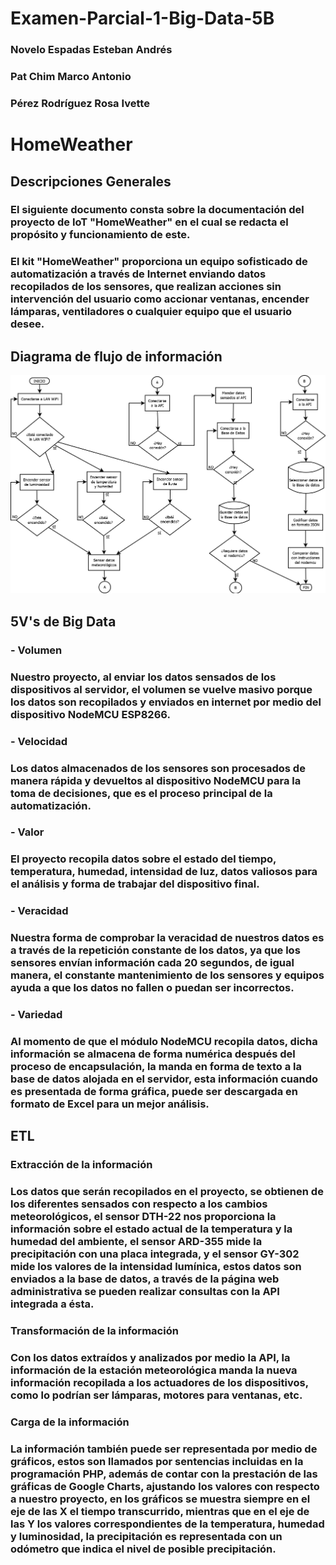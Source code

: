 # Examen-Parcial-1-Big-Data-5B
### Novelo Espadas Esteban Andrés
### Pat Chim Marco Antonio
### Pérez Rodríguez Rosa Ivette

###
# HomeWeather
## Descripciones Generales
### El siguiente documento consta sobre la documentación del proyecto de IoT "HomeWeather" en el cual se redacta el propósito y funcionamiento de este.
### El kit "HomeWeather" proporciona un equipo sofisticado de automatización a través de Internet enviando datos recopilados de los sensores, que realizan acciones sin intervención del usuario como accionar ventanas, encender lámparas, ventiladores o cualquier equipo que el usuario desee.
### 
## Diagrama de flujo de información
![flujograma](img/diagramaflujo.png)
###
## 5V's de Big Data   
### - Volumen
### Nuestro proyecto, al enviar los datos sensados de los dispositivos al servidor, el volumen se vuelve masivo porque los datos son recopilados y enviados en internet por medio del dispositivo NodeMCU ESP8266.
### - Velocidad
### Los datos almacenados de los sensores son procesados de manera rápida y devueltos al dispositivo NodeMCU para la toma de decisiones, que es el proceso principal de la automatización.
### - Valor
### El proyecto recopila datos sobre el estado del tiempo, temperatura, humedad, intensidad de luz, datos valiosos para el análisis y forma de trabajar del dispositivo final.
### - Veracidad
### Nuestra forma de comprobar la veracidad de nuestros datos es a través de la repetición constante de los datos, ya que los sensores envían información cada 20 segundos, de igual manera, el constante mantenimiento de los sensores y equipos ayuda a que los datos no fallen o puedan ser incorrectos.
### - Variedad
### Al momento de que el módulo NodeMCU recopila datos, dicha información se almacena de forma numérica después del proceso de encapsulación, la manda en forma de texto a la base de datos alojada en el servidor, esta información cuando es presentada de forma gráfica, puede ser descargada en formato de Excel para un mejor análisis.
###
## ETL
### Extracción de la información
### Los datos que serán recopilados en el proyecto, se obtienen de los diferentes sensados con respecto a los cambios meteorológicos, el sensor DTH-22 nos proporciona la información sobre el estado actual de la temperatura y la humedad del ambiente, el sensor ARD-355 mide la precipitación con una placa integrada, y el sensor GY-302 mide los valores de la intensidad lumínica, estos datos son enviados a la base de datos, a través de la página web administrativa se pueden realizar consultas con la API integrada a ésta.
### Transformación de la información
### Con los datos extraídos y analizados por medio la API, la información de la estación meteorológica manda la nueva información recopilada a los actuadores de los dispositivos, como lo podrían ser lámparas, motores para ventanas, etc.
### Carga de la información
### La información también puede ser representada por medio de gráficos, estos son llamados por sentencias incluidas en la programación PHP, además de contar con la prestación de las gráficas de Google Charts, ajustando los valores con respecto a nuestro proyecto, en los gráficos se muestra siempre en el eje de las X el tiempo transcurrido, mientras que en el eje de las Y los valores correspondientes de la temperatura, humedad y luminosidad, la precipitación es representada con un odómetro que indica el nivel de posible precipitación.
